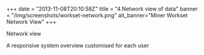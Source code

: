 +++
date = "2013-11-08T20:10:58Z"
title = "4.Network view of data"
banner = "/img/screenshots/workset-network.png"
alt_banner="Miner Workset Network View"
+++

Network view

<!--more-->

A responsive system overview customised for each user